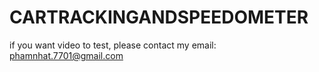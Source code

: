 # CARTRACKINGANDSPEEDOMETER
if you want video to test, please contact my email: phamnhat.7701@gmail.com
